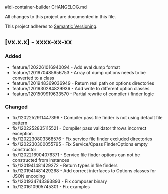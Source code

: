 #ldl-container-builder CHANGELOG.md

All changes to this project are documented in this file.

This project adheres to [Semantic Versioning](https://semver.org/spec/v2.0.0.html).

## [vx.x.x] - xxxx-xx-xx

### Added

- feature/1202261016940094 - Add eval dump format
- feature/1201970485656753 - Array of dump options needs to be converted to a class
- feature/1201948369036949 - Return real path on options directories
- feature/1201930284829936 - Add write to different option classes
- feature/1201509919633570 - Partial rewrite of compiler / finder logic

### Changed

- fix/1202252911447396 - Compiler pass file finder is not using default file pattern
- fix/1202252835115521 - Compiler pass validator throws incorrect exception
- fix/1202230803368576 - Fix service file finder excluded directories
- fix/1202230300055795 - Fix Service/Cpass FinderOptions empty constructor
- fix/1202216904076371 - Service file finder options can not be constructed from instances
- fix/1201941481429272 - Return types in file finders
- fix/1201941481429268 - Add correct interfaces to Options classes for JSON encoding
- fix/1201934743393893 - Fix composer binary
- fix/1201610905745301 - Fix examples

